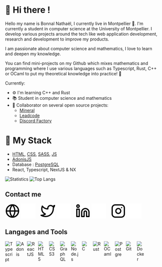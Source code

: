 <link rel="stylesheet" href="https://cdn.jsdelivr.net/gh/devicons/devicon@v2.14.0/devicon.min.css">

# 👋 Hi there !
Hello my name is Bonnal Nathaël, I currently live in Montpellier 🌟. I'm currently a student in computer science at the University of Montpellier. I develop various projects around the tech like web application development, research and development to improve my products.

I am passionate about computer science and mathematics, I love to learn and deepen my knowledge. 

You can find mini-projects on my Github which mixes mathematics and programming where I use various languages such as Typescript, Rust, C++ or OCaml to put my theoretical knowledge into practice! 🚀

Currently:
- ⚙️ I'm learning C++ and Rust
- 📚 Student in computer science and mathematics
- 🚀 Collaborator on several open source projects:
  - [Mineral](https://github.com/mineral-dart)
  - [Leadcode](https://github.com/leadcode-solutions)
  - [Discord Factory](https://github.com/DiscordFactory/)

# 🚀 My Stack
- [HTML](https://developer.mozilla.org/fr/docs/Web/HTML), [CSS](https://developer.mozilla.org/fr/docs/Web/CSS), [SASS](https://sass-lang.com/), [JS](https://developer.mozilla.org/fr/docs/Web/JavaScript)
- [AdonisJS](https://adonisjs.com/)
- Database : [PostgreSQL](https://www.postgresql.org)
- React, Typescript, NextJS & NX

![Statistics](https://github-readme-stats.vercel.app/api?username=NathaelB&show_icons=true&count_private=true)
![Top Langs](https://github-readme-stats.vercel.app/api/top-langs/?username=NathaelB&layout=compact)

## Contact me

[![img_contact](./img/globe-light.svg)](https://leadcode.fr#gh-light-mode-only)
[![img_contact](./img/globe-dark.svg)](https://leadcode.fr#gh-dark-mode-only)
&nbsp;&nbsp;
[![img_contact](./img/twitter-light.svg)](https://twitter.com/NathaelBonnal#gh-light-mode-only)
[![img_contact](./img/twitter-dark.svg)](https://twitter.com/NathaelBonnal#gh-dark-mode-only)
&nbsp;&nbsp;
[![img_contact](./img/linkedin-light.svg)](https://www.linkedin.com/in/nathael-bonnal#gh-light-mode-only)
[![img_contact](./img/linkedin-dark.svg)](https://www.linkedin.com/in/nathael-bonnal#gh-dark-mode-only)
&nbsp;&nbsp;
[![img_contact](./img/instagram-light.svg)](https://www.instagram.com/nathael.bnl#gh-light-mode-only)
[![img_contact](./img/instagram-dark.svg)](https://www.instagram.com/nathael.bnl#gh-dark-mode-only)


## Langages and Tools

<img align="left" alt="Typescript" width="26px" src="https://cdn.jsdelivr.net/gh/devicons/devicon/icons/typescript/typescript-original.svg" style="padding-right:10px;" />
<img align="left" alt="Adonis" width="26px" src="https://cdn.jsdelivr.net/gh/devicons/devicon/icons/adonisjs/adonisjs-original.svg" style="padding-right:10px;" />
<img align="left" alt="ReactJS" width="26px" src="https://cdn.jsdelivr.net/gh/devicons/devicon/icons/react/react-original.svg" style="padding-right:10px;" />
<img align="left" alt="HTML5" width="26px" src="https://cdn.jsdelivr.net/gh/devicons/devicon/icons/html5/html5-original.svg" style="padding-right:10px;" />
<img align="left" alt="CSS3" width="26px" src="https://cdn.jsdelivr.net/gh/devicons/devicon/icons/css3/css3-original.svg" style="padding-right:10px;" />

<img align="left" alt="GraphQL" width="26px" src="https://cdn.jsdelivr.net/gh/devicons/devicon/icons/graphql/graphql-plain.svg" style="padding-right:10px;" />
<img align="left" alt="Node.js" width="26px" src="https://cdn.jsdelivr.net/gh/devicons/devicon/icons/nodejs/nodejs-original.svg" style="padding-right:10px;" />

<img align="left" alt="C" width="26px" src="https://cdn.jsdelivr.net/gh/devicons/devicon/icons/c/c-original.svg" style="padding-right:10px;" />
<img align="left" alt="Rust" width="26px" src="http://rust-lang.org/logos/rust-logo-128x128-blk-v2.png" style="padding-right:10px;" />
<img align="left" alt="OCaml" width="26px" src="https://cdn.jsdelivr.net/gh/devicons/devicon/icons/ocaml/ocaml-original.svg" style="padding-right:10px;" />
<img align="left" alt="Postgre" width="26px" src="https://cdn.jsdelivr.net/gh/devicons/devicon/icons/postgresql/postgresql-original.svg" style="padding-right:10px;" />
<img align="left" alt="Git" width="26px" src="https://cdn.jsdelivr.net/gh/devicons/devicon/icons/git/git-original.svg" style="padding-right:10px;" />
<img align="left" alt="Docker" width="26px" src="https://cdn.jsdelivr.net/gh/devicons/devicon/icons/docker/docker-original.svg" style="padding-right:10px;" />



<!-- ![Typescript](https://img.shields.io/badge/TypeScript-007ACC?style=for-the-badge&logo=typescript&logoColor=white)
![Node](https://img.shields.io/badge/Node.js-339933?style=for-the-badge&logo=nodedotjs&logoColor=white)
![Java](https://img.shields.io/badge/Java-ED8B00?style=for-the-badge&logo=java&logoColor=white)
![Vue](https://img.shields.io/badge/Vue.js-35495E?style=for-the-badge&logo=vue.js&logoColor=4FC08D)
# 👋 Salut !
Je me présente Nathaël Bonnal, et bienvenue sur ma page GitHub. Je suis un grand passionné d'informatique, et j'ai pris goût à ce monde si vaste. J'ai commencé la programmation sur python à travers les mathématiques, et j'ai poursuis ce parcour dans le web, dans la conception d'application FullStack. A ce jour je passe mon temps à essayer d'innover et de prendre du plaisir à taper des lignes de codes.

# 🚀 Qu'est que j'utilise ?
### 🎨 Langage
- TypeScript
- Python
- Java
- HTML / CSS

### 📌 Framework
- [AdonisJS](https://adonisjs.com/)
- [VueJS](https://v3.vuejs.org/) | [NuxtJS](https://v3.nuxtjs.org/)
- [React](https://fr.reactjs.org/) | [NextJS](https://nextjs.org/)
- [Discord Factory](https://discord-factory.com)

# Mon Activité
![activity](https://github-readme-stats.vercel.app/api?username=NathaelB&show_icons=true)


# 🔗 Me Suivre
[![Twitter Follow](https://img.shields.io/twitter/follow/NathaelBonnal?color=%231DA1F2&label=Follow%20me&logo=Twitter&style=for-the-badge)](https://twitter.com/NathaelBonnal)
[![Github Follow](https://img.shields.io/github/followers/NathaelB?color=000000&label=My%20Github&logo=Github&style=for-the-badge)](https://github.com/NathaelB)
-->
